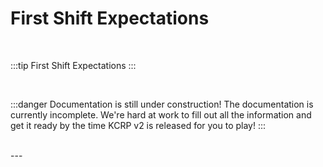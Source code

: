 # First Shift Expectations

<br/>

:::tip First Shift Expectations
:::

<br/>

:::danger Documentation is still under construction!
The documentation is currently incomplete. We're hard at work to fill out all the information and get it ready by the time KCRP v2 is released for you to play!
:::

<br/>
---
<br/>